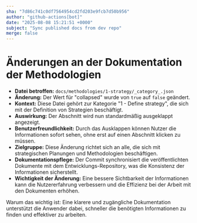 ```yaml
---
sha: "7d86c741c0df7564954cd2fd203e9fcb7d50b956"
author: "github-actions[bot]"
date: "2025-08-08 15:21:51 +0000"
subject: "Sync published docs from dev repo"
merge: false
---
```


# Änderungen an der Dokumentation der Methodologien

- **Datei betroffen:** `docs/methodologies/1-strategy/_category_.json`
- **Änderung:** Der Wert für "collapsed" wurde von `true` auf `false` geändert.
- **Kontext:** Diese Datei gehört zur Kategorie "1 - Define strategy", die sich mit der Definition von Strategien beschäftigt.
- **Auswirkung:** Der Abschnitt wird nun standardmäßig ausgeklappt angezeigt.
- **Benutzerfreundlichkeit:** Durch das Ausklappen können Nutzer die Informationen sofort sehen, ohne erst auf einen Abschnitt klicken zu müssen.
- **Zielgruppe:** Diese Änderung richtet sich an alle, die sich mit strategischen Planungen und Methodologien beschäftigen.
- **Dokumentationspflege:** Der Commit synchronisiert die veröffentlichten Dokumente mit dem Entwicklungs-Repository, was die Konsistenz der Informationen sicherstellt.
- **Wichtigkeit der Änderung:** Eine bessere Sichtbarkeit der Informationen kann die Nutzererfahrung verbessern und die Effizienz bei der Arbeit mit den Dokumenten erhöhen.

Warum das wichtig ist: Eine klarere und zugängliche Dokumentation unterstützt die Anwender dabei, schneller die benötigten Informationen zu finden und effektiver zu arbeiten.

